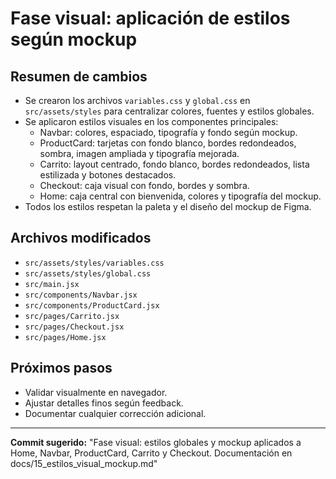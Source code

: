 # Fase visual: aplicación de estilos según mockup

## Resumen de cambios
- Se crearon los archivos `variables.css` y `global.css` en `src/assets/styles` para centralizar colores, fuentes y estilos globales.
- Se aplicaron estilos visuales en los componentes principales:
  - Navbar: colores, espaciado, tipografía y fondo según mockup.
  - ProductCard: tarjetas con fondo blanco, bordes redondeados, sombra, imagen ampliada y tipografía mejorada.
  - Carrito: layout centrado, fondo blanco, bordes redondeados, lista estilizada y botones destacados.
  - Checkout: caja visual con fondo, bordes y sombra.
  - Home: caja central con bienvenida, colores y tipografía del mockup.
- Todos los estilos respetan la paleta y el diseño del mockup de Figma.

## Archivos modificados
- `src/assets/styles/variables.css`
- `src/assets/styles/global.css`
- `src/main.jsx`
- `src/components/Navbar.jsx`
- `src/components/ProductCard.jsx`
- `src/pages/Carrito.jsx`
- `src/pages/Checkout.jsx`
- `src/pages/Home.jsx`

## Próximos pasos
- Validar visualmente en navegador.
- Ajustar detalles finos según feedback.
- Documentar cualquier corrección adicional.

---

**Commit sugerido:**
"Fase visual: estilos globales y mockup aplicados a Home, Navbar, ProductCard, Carrito y Checkout. Documentación en docs/15_estilos_visual_mockup.md"

